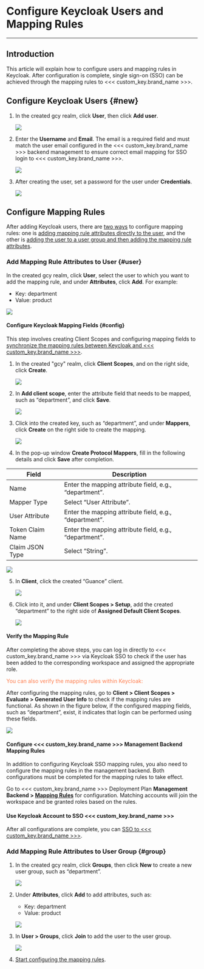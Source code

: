 # Configure Keycloak Users and Mapping Rules
---

## Introduction

This article will explain how to configure users and mapping rules in Keycloak. After configuration is complete, single sign-on (SSO) can be achieved through the mapping rules to <<< custom_key.brand_name >>>.

## Configure Keycloak Users {#new}

1. In the created gcy realm, click **User**, then click **Add user**.

   ![](img/05_keycloak_13.png)

2. Enter the **Username** and **Email**. The email is a required field and must match the user email configured in the <<< custom_key.brand_name >>> backend management to ensure correct email mapping for SSO login to <<< custom_key.brand_name >>>.

   ![](img/05_keycloak_14.png)

3. After creating the user, set a password for the user under **Credentials**.

   ![](img/05_keycloak_15.png)

## Configure Mapping Rules 

After adding Keycloak users, there are <u>two ways</u> to configure mapping rules: one is [adding mapping rule attributes directly to the user](#user), and the other is [adding the user to a user group and then adding the mapping rule attributes](#group).

### Add Mapping Rule Attributes to User {#user}

In the created gcy realm, click **User**, select the user to which you want to add the mapping rule, and under **Attributes**, click **Add**. For example:

- Key: department
- Value: product

![](img/10.keycloak_11.png)

#### Configure Keycloak Mapping Fields {#config}

This step involves creating Client Scopes and configuring mapping fields to <u>synchronize the mapping rules between Keycloak and <<< custom_key.brand_name >>></u>.

1. In the created "gcy" realm, click **Client Scopes**, and on the right side, click **Create**.

   ![](img/10.keycloak_3.png)

2. In **Add client scope**, enter the attribute field that needs to be mapped, such as “department”, and click **Save**.

   ![](img/10.keycloak_4.png)

3. Click into the created key, such as “department”, and under **Mappers**, click **Create** on the right side to create the mapping.

   ![](img/10.keycloak_5.png)

4. In the pop-up window **Create Protocol Mappers**, fill in the following details and click **Save** after completion.

| Field               | Description                          |
|---------------------|--------------------------------------|
| Name                | Enter the mapping attribute field, e.g., “department”. |
| Mapper Type         | Select “User Attribute”.             |
| User Attribute      | Enter the mapping attribute field, e.g., “department”. |
| Token Claim Name    | Enter the mapping attribute field, e.g., “department”. |
| Claim JSON Type     | Select “String”.                    |

   ![](img/10.keycloak_7.png)

5. In **Client**, click the created “Guance” client.

   ![](img/10.keycloak_8.png)

6. Click into it, and under **Client Scopes > Setup**, add the created “department” to the right side of **Assigned Default Client Scopes**.

   ![](img/10.keycloak_9.png)

#### Verify the Mapping Rule

After completing the above steps, you can log in directly to <<< custom_key.brand_name >>> via Keycloak SSO to check if the user has been added to the corresponding workspace and assigned the appropriate role.

<font color=coral>You can also verify the mapping rules within Keycloak:</font>

After configuring the mapping rules, go to **Client > Client Scopes > Evaluate > Generated User Info** to check if the mapping rules are functional. As shown in the figure below, if the configured mapping fields, such as “department”, exist, it indicates that login can be performed using these fields.

![](img/10.keycloak_10.png)

#### Configure <<< custom_key.brand_name >>> Management Backend Mapping Rules

In addition to configuring Keycloak SSO mapping rules, you also need to configure the mapping rules in the management backend. Both configurations must be completed for the mapping rules to take effect.

Go to <<< custom_key.brand_name >>> Deployment Plan **Management Backend > [Mapping Rules](./setting.md#mapping)** for configuration. Matching accounts will join the workspace and be granted roles based on the rules.

#### Use Keycloak Account to SSO <<< custom_key.brand_name >>>

After all configurations are complete, you can [SSO to <<< custom_key.brand_name >>>](keycloak-sso.md#5-keycloak).

### Add Mapping Rule Attributes to User Group {#group}

1. In the created gcy realm, click **Groups**, then click **New** to create a new user group, such as “department”.

   ![](img/10.keycloak_14.png)

2. Under **Attributes**, click **Add** to add attributes, such as:

   - Key: department
   - Value: product

   ![](img/10.keycloak_13.png)

3. In **User > Groups**, click **Join** to add the user to the user group.

   ![](img/10.keycloak_12.png)

4. [Start configuring the mapping rules](#config).